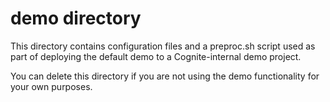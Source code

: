 # demo directory

This directory contains configuration files and a preproc.sh script used
as part of deploying the default demo to a Cognite-internal demo project.

You can delete this directory if you are not using the demo functionality for your own purposes.

